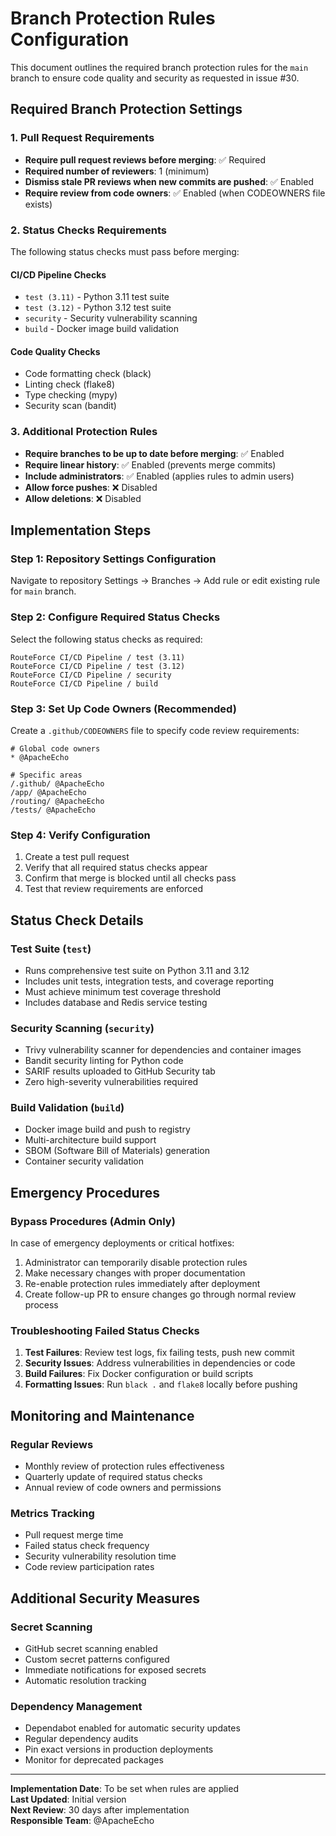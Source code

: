 # Branch Protection Rules Configuration

This document outlines the required branch protection rules for the `main` branch to ensure code quality and security as requested in issue #30.

## Required Branch Protection Settings

### 1. Pull Request Requirements
- **Require pull request reviews before merging**: ✅ Required
- **Required number of reviewers**: 1 (minimum)
- **Dismiss stale PR reviews when new commits are pushed**: ✅ Enabled
- **Require review from code owners**: ✅ Enabled (when CODEOWNERS file exists)

### 2. Status Checks Requirements
The following status checks must pass before merging:

#### CI/CD Pipeline Checks
- `test (3.11)` - Python 3.11 test suite
- `test (3.12)` - Python 3.12 test suite
- `security` - Security vulnerability scanning
- `build` - Docker image build validation

#### Code Quality Checks
- Code formatting check (black)
- Linting check (flake8)
- Type checking (mypy)
- Security scan (bandit)

### 3. Additional Protection Rules
- **Require branches to be up to date before merging**: ✅ Enabled
- **Require linear history**: ✅ Enabled (prevents merge commits)
- **Include administrators**: ✅ Enabled (applies rules to admin users)
- **Allow force pushes**: ❌ Disabled
- **Allow deletions**: ❌ Disabled

## Implementation Steps

### Step 1: Repository Settings Configuration
Navigate to repository Settings → Branches → Add rule or edit existing rule for `main` branch.

### Step 2: Configure Required Status Checks
Select the following status checks as required:
```
RouteForce CI/CD Pipeline / test (3.11)
RouteForce CI/CD Pipeline / test (3.12)
RouteForce CI/CD Pipeline / security
RouteForce CI/CD Pipeline / build
```

### Step 3: Set Up Code Owners (Recommended)
Create a `.github/CODEOWNERS` file to specify code review requirements:
```
# Global code owners
* @ApacheEcho

# Specific areas
/.github/ @ApacheEcho
/app/ @ApacheEcho
/routing/ @ApacheEcho
/tests/ @ApacheEcho
```

### Step 4: Verify Configuration
1. Create a test pull request
2. Verify that all required status checks appear
3. Confirm that merge is blocked until all checks pass
4. Test that review requirements are enforced

## Status Check Details

### Test Suite (`test`)
- Runs comprehensive test suite on Python 3.11 and 3.12
- Includes unit tests, integration tests, and coverage reporting
- Must achieve minimum test coverage threshold
- Includes database and Redis service testing

### Security Scanning (`security`)
- Trivy vulnerability scanner for dependencies and container images
- Bandit security linting for Python code
- SARIF results uploaded to GitHub Security tab
- Zero high-severity vulnerabilities required

### Build Validation (`build`)
- Docker image build and push to registry
- Multi-architecture build support
- SBOM (Software Bill of Materials) generation
- Container security validation

## Emergency Procedures

### Bypass Procedures (Admin Only)
In case of emergency deployments or critical hotfixes:
1. Administrator can temporarily disable protection rules
2. Make necessary changes with proper documentation
3. Re-enable protection rules immediately after deployment
4. Create follow-up PR to ensure changes go through normal review process

### Troubleshooting Failed Status Checks
1. **Test Failures**: Review test logs, fix failing tests, push new commit
2. **Security Issues**: Address vulnerabilities in dependencies or code
3. **Build Failures**: Fix Docker configuration or build scripts
4. **Formatting Issues**: Run `black .` and `flake8` locally before pushing

## Monitoring and Maintenance

### Regular Reviews
- Monthly review of protection rules effectiveness
- Quarterly update of required status checks
- Annual review of code owners and permissions

### Metrics Tracking
- Pull request merge time
- Failed status check frequency
- Security vulnerability resolution time
- Code review participation rates

## Additional Security Measures

### Secret Scanning
- GitHub secret scanning enabled
- Custom secret patterns configured
- Immediate notifications for exposed secrets
- Automatic resolution tracking

### Dependency Management
- Dependabot enabled for automatic security updates
- Regular dependency audits
- Pin exact versions in production deployments
- Monitor for deprecated packages

---

**Implementation Date**: To be set when rules are applied  
**Last Updated**: Initial version  
**Next Review**: 30 days after implementation  
**Responsible Team**: @ApacheEcho